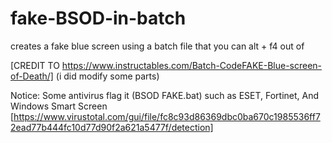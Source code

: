 # fake-BSOD-in-batch
creates a fake blue screen using a batch file that you can alt + f4 out of

[CREDIT TO https://www.instructables.com/Batch-CodeFAKE-Blue-screen-of-Death/] (i did modify some parts)


Notice: Some antivirus flag it (BSOD FAKE.bat) such as ESET, Fortinet, And Windows Smart Screen [https://www.virustotal.com/gui/file/fc8c93d86369dbc0ba670c1985536ff72ead77b444fc10d77d90f2a621a5477f/detection]
